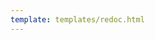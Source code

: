 ```yaml
---
template: templates/redoc.html
---
```


<redoc spec-url="{{base_path}}/apis/restapis/verification-code-management.yaml" theme='{{redoc_theme}}'></redoc>
